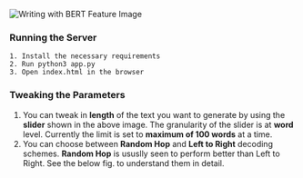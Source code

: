 ![Writing with BERT Feature Image](https://github.com/prakhar21/Writing-with-BERT/blob/master/writing_with_bert.png)


### Running the Server
```
1. Install the necessary requirements
2. Run python3 app.py
3. Open index.html in the browser
```
### Tweaking the Parameters
1. You can tweak in __length__ of the text you want to generate by using the __slider__ shown in the above image. The granularity of the slider is at __word__ level. Currently the limit is set to __maximum of 100 words__ at a time.
2. You can choose between __Random Hop__ and __Left to Right__ decoding schemes. __Random Hop__ is ususlly seen to perform better than Left to Right. See the below fig. to understand them in detail.
